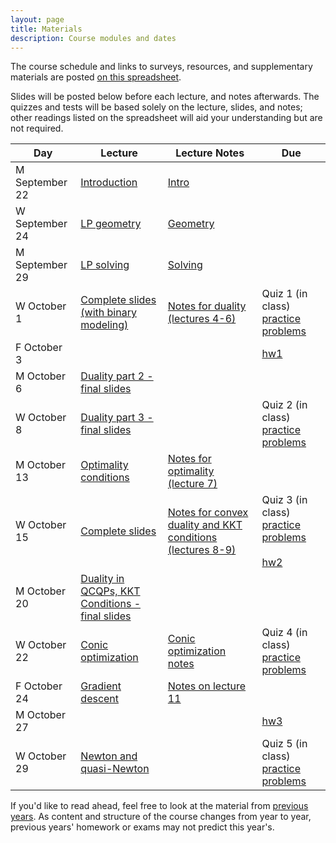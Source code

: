 ```yaml
---
layout: page
title: Materials
description: Course modules and dates
---
```


The course schedule and links to surveys, resources, and supplementary materials are posted [on this spreadsheet](https://docs.google.com/spreadsheets/d/15KZyWinDcj--XBpuG229Ani2FfWezeYhPUMIoE0aeq0/edit?usp=sharing).

Slides will be posted below before each lecture, and notes afterwards.
The quizzes and tests will be based solely on the lecture, slides, and notes;
other readings listed on the spreadsheet will aid your understanding but 
are not required.

<!-- Class sessions will be a combination of mini-lectures and small group breakout sessions where you will discuss, solve problems, and complete activities with a few of your classmates.
Since class sessions will be highly interactive, they will not be recorded.
Slides will sometimes be posted.  -->

| **Day** | **Lecture** | **Lecture Notes** | **Due** |
|---------|-------------|-------------------|---------|
| M September 22 | [Introduction](lectures/2025fall/intro.pdf) | [Intro](notes/2025fall/lec1.pdf) |  |
| W September 24 | [LP geometry](lectures/2025fall/lp.pdf) | [Geometry](notes/2025fall/lec2.pdf) |  |
| M September 29 | [LP solving](lectures/2025fall/lp.pdf) | [Solving](notes/2025fall/lec3.pdf) |  |
| W October 1 | [Complete slides (with binary modeling) ](lectures/2025fall/Lecture04_slides.pdf) | [Notes for duality (lectures 4-6)](notes/2025fall/Lectures04-06_notes.pdf) | Quiz 1 (in class) [practice problems](quiz/quiz1-practice.pdf) |
| F October 3 |  |  | [hw1](https://github.com/stanford-cme-307/web/raw/main/homework/f25/hw1.zip) |
| M October 6 | [ Duality part 2 - final slides](lectures/2025fall/Lecture05_slides.pdf) |  |  |
| W October 8 | [ Duality part 3 - final slides ](lectures/2025fall/Lecture06_slides.pdf) |  | Quiz 2 (in class) [practice problems](quiz/quiz2-practice.pdf) |
| M October 13 | [Optimality conditions](lectures/2025fall/opt.pdf) | [Notes for optimality (lecture 7)](notes/2025fall/lec7.pdf) |  |
| W October 15 | [Complete slides](lectures/2025fall/Lecture08_slides.pdf) | [Notes for convex duality and KKT conditions (lectures 8-9)](notes/2025fall/Lectures08-09_notes.pdf) | Quiz 3 (in class) [practice problems](quiz/quiz3-practice.pdf) <br><br> [hw2](https://github.com/stanford-cme-307/web/raw/main/homework/f25/hw2.zip) |
| M October 20 | [Duality in QCQPs, KKT Conditions - final slides](lectures/2025fall/Lecture09_slides.pdf) |  |
| W October 22 | [Conic optimization](lectures/2025fall/conic.pdf) | [Conic optimization notes](notes/2025fall/lec10.pdf) | Quiz 4 (in class) [practice problems](quiz/quiz4-practice.pdf) | 
| F October 24 | [Gradient descent](lectures/2025fall/gd.pdf) | [Notes on lecture 11](notes/2025fall/lec11.pdf) | |
| M October 27 |  |  | [hw3](https://github.com/stanford-cme-307/web/raw/main/homework/f25/hw3.zip) |
| W October 29 | [Newton and quasi-Newton](lectures/2025fall/qn.pdf) | | Quiz 5 (in class) [practice problems](quiz/quiz5-practice.pdf) | 

If you'd like to read ahead, feel free to look at the material from [previous years](old.md). As content and structure of the course changes from year to year, previous years' homework or exams may not predict this year's.